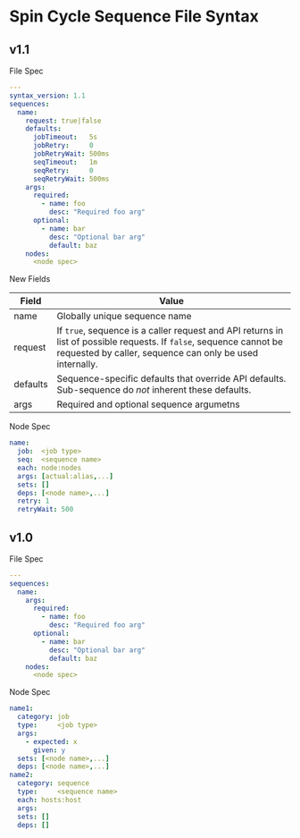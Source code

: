 # Spin Cycle Sequence File Syntax


## v1.1

File Spec

```yaml
---
syntax_version: 1.1
sequences:
  name:
    request: true|false
    defaults:
      jobTimeout:   5s
      jobRetry:     0
      jobRetryWait: 500ms
      seqTimeout:   1m
      seqRetry:     0
      seqRetryWait: 500ms
    args:
      required:
        - name: foo
          desc: "Required foo arg"
      optional:
        - name: bar
          desc: "Optional bar arg"
          default: baz
    nodes:
      <node spec>
```

New Fields

| Field | Value |
| ----- | ----- |
| name | Globally unique sequence name |
| request | If `true`, sequence is a caller request and API returns in list of possible requests.  If `false`, sequence cannot be requested by caller, sequence can only be used internally. |
| defaults | Sequence-specific defaults that override API defaults. Sub-sequence do _not_ inherent these defaults. |
| args | Required and optional sequence argumetns |

Node Spec

```yaml
name:
  job:  <job type>
  seq:  <sequence name>
  each: node:nodes
  args: [actual:alias,...]
  sets: []
  deps: [<node name>,...]
  retry: 1
  retryWait: 500
```

## v1.0

File Spec

```yaml
---
sequences:
  name:
    args:
      required:
        - name: foo
          desc: "Required foo arg"
      optional:
        - name: bar
          desc: "Optional bar arg"
          default: baz
    nodes:
      <node spec>
```

Node Spec

```yaml
name1:
  category: job
  type:     <job type>
  args:
    - expected: x
      given: y
  sets: [<node name>,...]
  deps: [<node name>,...]
name2:
  category: sequence
  type:     <sequence name>
  each: hosts:host
  args:
  sets: []
  deps: []
```
